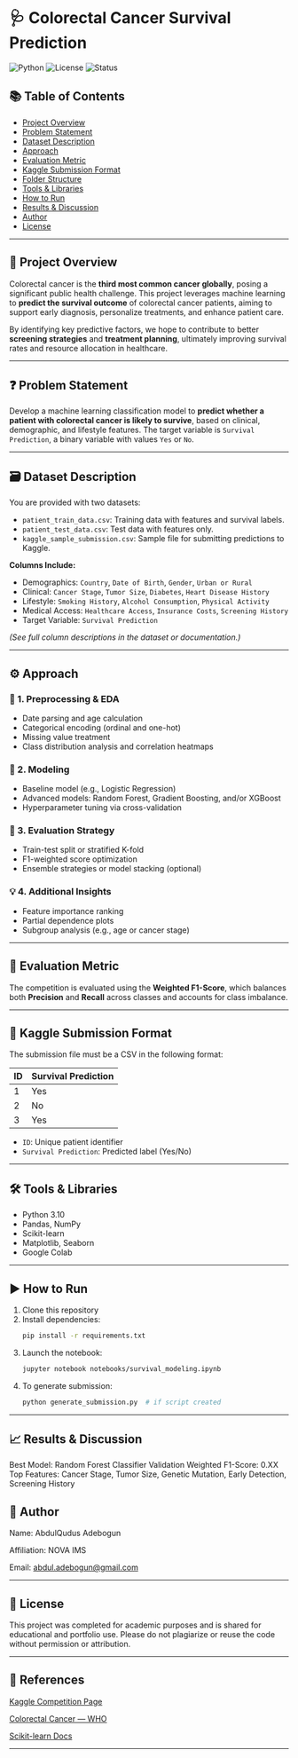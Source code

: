 # 🩺 Colorectal Cancer Survival Prediction

![Python](https://img.shields.io/badge/Python-3.10-blue)
![License](https://img.shields.io/badge/License-Academic-lightgrey)
![Status](https://img.shields.io/badge/Project-Completed-brightgreen)

## 📚 Table of Contents

- [Project Overview](#project-overview)
- [Problem Statement](#problem-statement)
- [Dataset Description](#dataset-description)
- [Approach](#approach)
- [Evaluation Metric](#evaluation-metric)
- [Kaggle Submission Format](#kaggle-submission-format)
- [Folder Structure](#folder-structure)
- [Tools & Libraries](#tools--libraries)
- [How to Run](#how-to-run)
- [Results & Discussion](#results--discussion)
- [Author](#author)
- [License](#license)

---

## 📘 Project Overview

Colorectal cancer is the **third most common cancer globally**, posing a significant public health challenge. This project leverages machine learning to **predict the survival outcome** of colorectal cancer patients, aiming to support early diagnosis, personalize treatments, and enhance patient care.

By identifying key predictive factors, we hope to contribute to better **screening strategies** and **treatment planning**, ultimately improving survival rates and resource allocation in healthcare.

---

## ❓ Problem Statement

Develop a machine learning classification model to **predict whether a patient with colorectal cancer is likely to survive**, based on clinical, demographic, and lifestyle features. The target variable is `Survival Prediction`, a binary variable with values `Yes` or `No`.

---

## 🗃️ Dataset Description

You are provided with two datasets:

- `patient_train_data.csv`: Training data with features and survival labels.
- `patient_test_data.csv`: Test data with features only.
- `kaggle_sample_submission.csv`: Sample file for submitting predictions to Kaggle.

**Columns Include:**

- Demographics: `Country`, `Date of Birth`, `Gender`, `Urban or Rural`
- Clinical: `Cancer Stage`, `Tumor Size`, `Diabetes`, `Heart Disease History`
- Lifestyle: `Smoking History`, `Alcohol Consumption`, `Physical Activity`
- Medical Access: `Healthcare Access`, `Insurance Costs`, `Screening History`
- Target Variable: `Survival Prediction`

*(See full column descriptions in the dataset or documentation.)*

---

## ⚙️ Approach

### 🔎 1. Preprocessing & EDA
- Date parsing and age calculation
- Categorical encoding (ordinal and one-hot)
- Missing value treatment
- Class distribution analysis and correlation heatmaps

### 🤖 2. Modeling
- Baseline model (e.g., Logistic Regression)
- Advanced models: Random Forest, Gradient Boosting, and/or XGBoost
- Hyperparameter tuning via cross-validation

### 🧪 3. Evaluation Strategy
- Train-test split or stratified K-fold
- F1-weighted score optimization
- Ensemble strategies or model stacking (optional)

### 💡 4. Additional Insights
- Feature importance ranking
- Partial dependence plots
- Subgroup analysis (e.g., age or cancer stage)

---

## 📏 Evaluation Metric

The competition is evaluated using the **Weighted F1-Score**, which balances both **Precision** and **Recall** across classes and accounts for class imbalance.

---

## 📝 Kaggle Submission Format

The submission file must be a CSV in the following format:

| ID | Survival Prediction |
| --- | --------------- |
| 1 | Yes |
| 2 | No |
| 3 | Yes |

- `ID`: Unique patient identifier  
- `Survival Prediction`: Predicted label (Yes/No)

---

## 🛠️ Tools & Libraries

- Python 3.10
- Pandas, NumPy
- Scikit-learn
- Matplotlib, Seaborn
- Google Colab

---

## ▶️ How to Run

1. Clone this repository  
2. Install dependencies:
   ```bash
   pip install -r requirements.txt
3. Launch the notebook:
   ```bash
   jupyter notebook notebooks/survival_modeling.ipynb
4. To generate submission:
   ```bash
   python generate_submission.py  # if script created

---

## 📈 Results & Discussion

Best Model: Random Forest Classifier
Validation Weighted F1-Score: 0.XX
Top Features: Cancer Stage, Tumor Size, Genetic Mutation, Early Detection, Screening History

## 🙋 Author
Name: AbdulQudus Adebogun

Affiliation: NOVA IMS

Email: abdul.adebogun@gmail.com

---

## 📄 License
This project was completed for academic purposes and is shared for educational and portfolio use. Please do not plagiarize or reuse the code without permission or attribution.

---

## 🔗 References
<a href="https://www.kaggle.com/competitions/shaping-the-future-of-cancer/overview">Kaggle Competition Page<a/>

<a href="https://www.who.int/news-room/fact-sheets/detail/cancer">Colorectal Cancer — WHO<a/>

<a href="https://scikit-learn.org/stable/">Scikit-learn Docs<a/>

---
